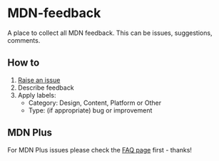 # MDN-feedback

A place to collect all MDN feedback. This can be issues, suggestions, comments.

## How to

1. [Raise an issue](https://github.com/mdn/MDN-feedback/issues)
2. Describe feedback
3. Apply labels:
   - Category: Design, Content, Platform or Other
   - Type: (if appropriate) bug or improvement
 
 ## MDN Plus
 
 For MDN Plus issues please check the [FAQ page](https://developer.mozilla.org/en-US/plus/docs/faq) first - thanks!
